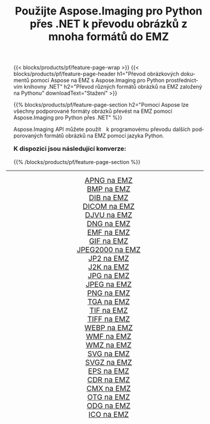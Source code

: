 ﻿---
title: Použijte Aspose.Imaging pro Python přes .NET k převodu obrázků z mnoha formátů do EMZ 
weight: 3920
url: /cs/python-net/conversion/to/emz/ 
lang: cs
langdirlevel: 2
locales: zh-hans,ja,it,ru,de,es,fr,nl,id,lt,pl,pt,vi,tr,ko,zh-hant,ar,hi,th,sv,cs,uk,he
description: Aspose.Imaging pro Python přes knihovnu .NET můžete použít k převodu z různých formátů do EMZ
---

{{< blocks/products/pf/feature-page-wrap >}}
{{< blocks/products/pf/feature-page-header h1="Převod obrázkových dokumentů pomocí Aspose na EMZ s Aspose.Imaging pro Python prostřednictvím knihovny .NET" h2="Převod různých formátů obrázků na EMZ založený na Pythonu" downloadText="Stažení" >}}


{{% blocks/products/pf/feature-page-section  h2="Pomocí Aspose lze všechny podporované formáty obrázků převést na EMZ pomocí Aspose.Imaging pro Python přes .NET" %}}
<p align=justify>Aspose.Imaging API můžete použít   k programovému převodu dalších podporovaných formátů obrázků na EMZ pomocí jazyka Python.</p>
<h3 style="margin-top:16px;">
K dispozici jsou následující konverze:
</h3>
{{% /blocks/products/pf/feature-page-section %}}
<div class="container-fluid productfamilypage bg-gray">
    <div class="convertypes bg-gray agp-content section">
        <div class="container">
		<hr style="margin-left:-20px;"/>
		<div class="row other-converters" style="gap: 10px;font-size: 19px;text-align:center;">
		    <div class='col-md-3 other-converter remove-lp remove-rp'><a href="/imaging/cs/python-net/conversion/apng-to-emz/" style="padding:15px;">APNG na EMZ</a></div>
<div class='col-md-3 other-converter remove-lp remove-rp'><a href="/imaging/cs/python-net/conversion/bmp-to-emz/" style="padding:15px;">BMP na EMZ</a></div>
<div class='col-md-3 other-converter remove-lp remove-rp'><a href="/imaging/cs/python-net/conversion/dib-to-emz/" style="padding:15px;">DIB na EMZ</a></div>
<div class='col-md-3 other-converter remove-lp remove-rp'><a href="/imaging/cs/python-net/conversion/dicom-to-emz/" style="padding:15px;">DICOM na EMZ</a></div>
<div class='col-md-3 other-converter remove-lp remove-rp'><a href="/imaging/cs/python-net/conversion/djvu-to-emz/" style="padding:15px;">DJVU na EMZ</a></div>
<div class='col-md-3 other-converter remove-lp remove-rp'><a href="/imaging/cs/python-net/conversion/dng-to-emz/" style="padding:15px;">DNG na EMZ</a></div>
<div class='col-md-3 other-converter remove-lp remove-rp'><a href="/imaging/cs/python-net/conversion/emf-to-emz/" style="padding:15px;">EMF na EMZ</a></div>
<div class='col-md-3 other-converter remove-lp remove-rp'><a href="/imaging/cs/python-net/conversion/gif-to-emz/" style="padding:15px;">GIF na EMZ</a></div>
<div class='col-md-3 other-converter remove-lp remove-rp'><a href="/imaging/cs/python-net/conversion/jpeg2000-to-emz/" style="padding:15px;">JPEG2000 na EMZ</a></div>
<div class='col-md-3 other-converter remove-lp remove-rp'><a href="/imaging/cs/python-net/conversion/jp2-to-emz/" style="padding:15px;">JP2 na EMZ</a></div>
<div class='col-md-3 other-converter remove-lp remove-rp'><a href="/imaging/cs/python-net/conversion/j2k-to-emz/" style="padding:15px;">J2K na EMZ</a></div>
<div class='col-md-3 other-converter remove-lp remove-rp'><a href="/imaging/cs/python-net/conversion/jpg-to-emz/" style="padding:15px;">JPG na EMZ</a></div>
<div class='col-md-3 other-converter remove-lp remove-rp'><a href="/imaging/cs/python-net/conversion/jpeg-to-emz/" style="padding:15px;">JPEG na EMZ</a></div>
<div class='col-md-3 other-converter remove-lp remove-rp'><a href="/imaging/cs/python-net/conversion/png-to-emz/" style="padding:15px;">PNG na EMZ</a></div>
<div class='col-md-3 other-converter remove-lp remove-rp'><a href="/imaging/cs/python-net/conversion/tga-to-emz/" style="padding:15px;">TGA na EMZ</a></div>
<div class='col-md-3 other-converter remove-lp remove-rp'><a href="/imaging/cs/python-net/conversion/tif-to-emz/" style="padding:15px;">TIF na EMZ</a></div>
<div class='col-md-3 other-converter remove-lp remove-rp'><a href="/imaging/cs/python-net/conversion/tiff-to-emz/" style="padding:15px;">TIFF na EMZ</a></div>
<div class='col-md-3 other-converter remove-lp remove-rp'><a href="/imaging/cs/python-net/conversion/webp-to-emz/" style="padding:15px;">WEBP na EMZ</a></div>
<div class='col-md-3 other-converter remove-lp remove-rp'><a href="/imaging/cs/python-net/conversion/wmf-to-emz/" style="padding:15px;">WMF na EMZ</a></div>
<div class='col-md-3 other-converter remove-lp remove-rp'><a href="/imaging/cs/python-net/conversion/wmz-to-emz/" style="padding:15px;">WMZ na EMZ</a></div>
<div class='col-md-3 other-converter remove-lp remove-rp'><a href="/imaging/cs/python-net/conversion/svg-to-emz/" style="padding:15px;">SVG na EMZ</a></div>
<div class='col-md-3 other-converter remove-lp remove-rp'><a href="/imaging/cs/python-net/conversion/svgz-to-emz/" style="padding:15px;">SVGZ na EMZ</a></div>
<div class='col-md-3 other-converter remove-lp remove-rp'><a href="/imaging/cs/python-net/conversion/eps-to-emz/" style="padding:15px;">EPS na EMZ</a></div>
<div class='col-md-3 other-converter remove-lp remove-rp'><a href="/imaging/cs/python-net/conversion/cdr-to-emz/" style="padding:15px;">CDR na EMZ</a></div>
<div class='col-md-3 other-converter remove-lp remove-rp'><a href="/imaging/cs/python-net/conversion/cmx-to-emz/" style="padding:15px;">CMX na EMZ</a></div>
<div class='col-md-3 other-converter remove-lp remove-rp'><a href="/imaging/cs/python-net/conversion/otg-to-emz/" style="padding:15px;">OTG na EMZ</a></div>
<div class='col-md-3 other-converter remove-lp remove-rp'><a href="/imaging/cs/python-net/conversion/odg-to-emz/" style="padding:15px;">ODG na EMZ</a></div>
<div class='col-md-3 other-converter remove-lp remove-rp'><a href="/imaging/cs/python-net/conversion/ico-to-emz/" style="padding:15px;">ICO na EMZ</a></div>
                </div>
        </div>
    </div>
</div>
<br/>

